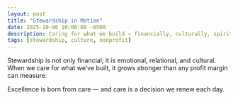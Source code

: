 ```yaml
---
layout: post
title: "Stewardship in Motion"
date: 2025-10-06 10:00:00 -0500
description: Caring for what we build — financially, culturally, spiritually.
tags: [stewardship, culture, nonprofit]
---
```

Stewardship is not only financial; it is emotional, relational, and cultural.  
When we care for what we’ve built, it grows stronger than any profit margin can measure.

Excellence is born from care — and care is a decision we renew each day.
